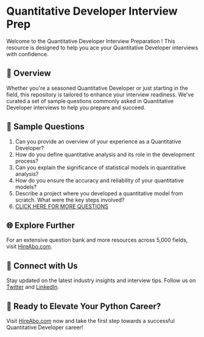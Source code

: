 # Quantitative Developer Interview Prep

Welcome to the Quantitative Developer Interview Preparation ! This resource is designed to help you ace your Quantitative Developer interviews with confidence.

## 🚀 Overview

Whether you're a seasoned Quantitative Developer or just starting in the field, this repository is tailored to enhance your interview readiness. We've curated a set of sample questions commonly asked in Quantitative Developer interviews to help you prepare and succeed.

## 📝 Sample Questions

1. Can you provide an overview of your experience as a Quantitative Developer?
2. How do you define quantitative analysis and its role in the development process?
3. Can you explain the significance of statistical models in quantitative analysis?
4. How do you ensure the accuracy and reliability of your quantitative models?
5. Describe a project where you developed a quantitative model from scratch. What were the key steps involved?
6. [CLICK HERE FOR MORE QUESTIONS](https://hireabo.com/job/19_3_10/Quantitative%20Developer)

## 🌐 Explore Further

For an extensive question bank and more resources across 5,000 fields, visit [HireAbo.com](https://www.hireabo.com).

## 📱 Connect with Us

Stay updated on the latest industry insights and interview tips. Follow us on [Twitter](https://twitter.com/hireabo) and [LinkedIn](https://www.linkedin.com/in/hire-abo-3609972a8/).

## 🚀 Ready to Elevate Your Python Career?

Visit [HireAbo.com](https://www.hireabo.com) now and take the first step towards a successful Quantitative Developer career!